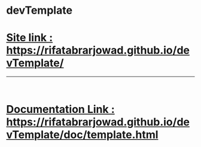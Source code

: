 # devTemplate
<a href="https://rifatabrarjowad.github.io/devTemplate/"><h1>Site link : https://rifatabrarjowad.github.io/devTemplate/</h1></a>
<hr/><br/>

<h1><a href="https://rifatabrarjowad.github.io/devTemplate/doc/template.html">Documentation Link : https://rifatabrarjowad.github.io/devTemplate/doc/template.html</a></h1>
